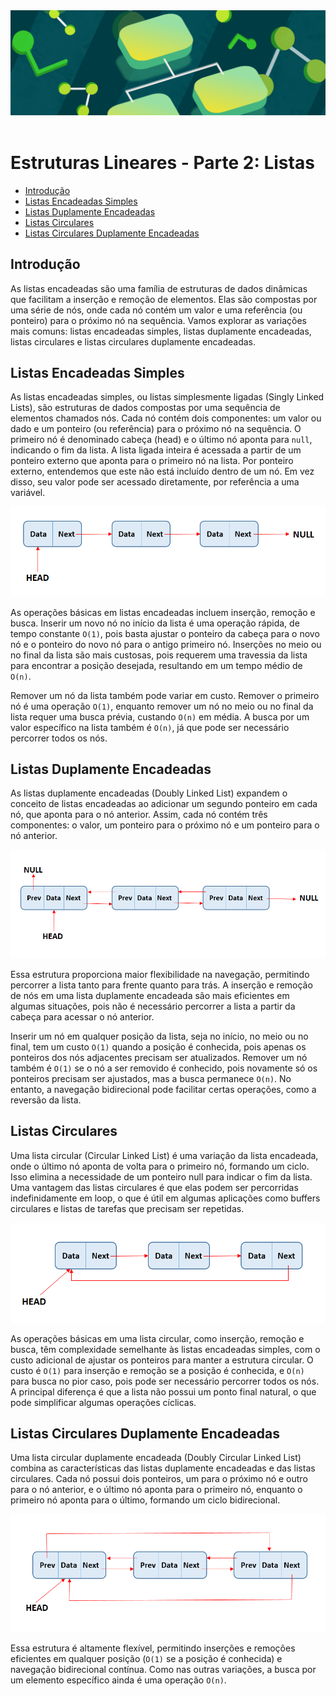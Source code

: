 <div align="center">
  <a href="https://github.com/joseferreira-dev/my-study-notes/tree/main/estruturas-de-dados"><img src="../../banner-ed.png"></a>
</div>
<br>

# Estruturas Lineares - Parte 2: Listas

- [Introdução](#introdução)
- [Listas Encadeadas Simples](#listas-encadeadas-simples)
- [Listas Duplamente Encadeadas](#listas-duplamente-encadeadas)
- [Listas Circulares](#listas-circulares)
- [Listas Circulares Duplamente Encadeadas](#listas-circulares-duplamente-encadeadas)

## Introdução

As listas encadeadas são uma família de estruturas de dados dinâmicas que facilitam a inserção e remoção de elementos. Elas são compostas por uma série de nós, onde cada nó contém um valor e uma referência (ou ponteiro) para o próximo nó na sequência. Vamos explorar as variações mais comuns: listas encadeadas simples, listas duplamente encadeadas, listas circulares e listas circulares duplamente encadeadas.

## Listas Encadeadas Simples

As listas encadeadas simples, ou listas simplesmente ligadas (Singly Linked Lists), são estruturas de dados compostas por uma sequência de elementos chamados nós. Cada nó contém dois componentes: um valor ou dado e um ponteiro (ou referência) para o próximo nó na sequência. O primeiro nó é denominado cabeça (head) e o último nó aponta para `null`, indicando o fim da lista. A lista ligada inteira é acessada a partir de um ponteiro externo que aponta para o primeiro nó na lista. Por ponteiro externo, entendemos que este não está incluído dentro de um nó. Em vez disso, seu valor pode ser acessado diretamente, por referência a uma variável.

<div align="center">
  <img src="01-lista-simples.png">
</div>

As operações básicas em listas encadeadas incluem inserção, remoção e busca. Inserir um novo nó no início da lista é uma operação rápida, de tempo constante `O(1)`, pois basta ajustar o ponteiro da cabeça para o novo nó e o ponteiro do novo nó para o antigo primeiro nó. Inserções no meio ou no final da lista são mais custosas, pois requerem uma travessia da lista para encontrar a posição desejada, resultando em um tempo médio de `O(n)`.

Remover um nó da lista também pode variar em custo. Remover o primeiro nó é uma operação `O(1)`, enquanto remover um nó no meio ou no final da lista requer uma busca prévia, custando `O(n)` em média. A busca por um valor específico na lista também é `O(n)`, já que pode ser necessário percorrer todos os nós.

## Listas Duplamente Encadeadas

As listas duplamente encadeadas (Doubly Linked List) expandem o conceito de listas encadeadas ao adicionar um segundo ponteiro em cada nó, que aponta para o nó anterior. Assim, cada nó contém três componentes: o valor, um ponteiro para o próximo nó e um ponteiro para o nó anterior.

<div align="center">
  <img src="02-lista-dupla.png">
</div>

Essa estrutura proporciona maior flexibilidade na navegação, permitindo percorrer a lista tanto para frente quanto para trás. A inserção e remoção de nós em uma lista duplamente encadeada são mais eficientes em algumas situações, pois não é necessário percorrer a lista a partir da cabeça para acessar o nó anterior.

Inserir um nó em qualquer posição da lista, seja no início, no meio ou no final, tem um custo `O(1)` quando a posição é conhecida, pois apenas os ponteiros dos nós adjacentes precisam ser atualizados. Remover um nó também é `O(1)` se o nó a ser removido é conhecido, pois novamente só os ponteiros precisam ser ajustados, mas a busca permanece `O(n)`. No entanto, a navegação bidirecional pode facilitar certas operações, como a reversão da lista.

## Listas Circulares

Uma lista circular (Circular Linked List) é uma variação da lista encadeada, onde o último nó aponta de volta para o primeiro nó, formando um ciclo. Isso elimina a necessidade de um ponteiro null para indicar o fim da lista. Uma vantagem das listas circulares é que elas podem ser percorridas indefinidamente em loop, o que é útil em algumas aplicações como buffers circulares e listas de tarefas que precisam ser repetidas.

<div align="center">
  <img src="03-lista-circular.png">
</div>

As operações básicas em uma lista circular, como inserção, remoção e busca, têm complexidade semelhante às listas encadeadas simples, com o custo adicional de ajustar os ponteiros para manter a estrutura circular. O custo é `O(1)` para inserção e remoção se a posição é conhecida, e `O(n)` para busca no pior caso, pois pode ser necessário percorrer todos os nós. A principal diferença é que a lista não possui um ponto final natural, o que pode simplificar algumas operações cíclicas.

## Listas Circulares Duplamente Encadeadas

Uma lista circular duplamente encadeada (Doubly Circular Linked List) combina as características das listas duplamente encadeadas e das listas circulares. Cada nó possui dois ponteiros, um para o próximo nó e outro para o nó anterior, e o último nó aponta para o primeiro nó, enquanto o primeiro nó aponta para o último, formando um ciclo bidirecional.

<div align="center">
  <img src="04-lista-circular-dupla.png">
</div>

Essa estrutura é altamente flexível, permitindo inserções e remoções eficientes em qualquer posição (`O(1)` se a posição é conhecida) e navegação bidirecional contínua. Como nas outras variações, a busca por um elemento específico ainda é uma operação `O(n)`.

